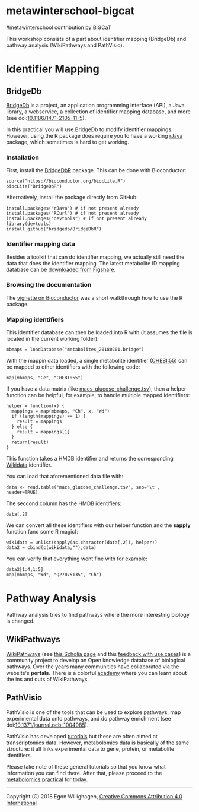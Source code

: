 # metawinterschool-bigcat
#metawinterschool contribution by BiGCaT

This workshop consists of a part about identifier mapping (BridgeDb) and pathway analysis (WikiPathways and PathVisio).

# Identifier Mapping

## BridgeDb

[BridgeDb](https://www.bridgedb.org/) is a project, an application programming interface (API),
a Java library, a webservice, a collection of identifier mapping database, and more (see doi:[10.1186/1471-2105-11-5](https://bmcbioinformatics.biomedcentral.com/articles/10.1186/1471-2105-11-5)).

In this practical you will use BridgeDb to modify identifier mappings. However, using the R package does require you
to have a working [rJava](https://cran.r-project.org/web/packages/rJava/index.html) package, which sometimes is hard
to get working.

### Installation

First, install the [BridgeDbR](https://bioconductor.org/packages/release/bioc/html/BridgeDbR.html) package. This can
be done with Bioconductor:

```(R)
source("https://bioconductor.org/biocLite.R")
biocLite("BridgeDbR")
```

Alternatively, install the package directly from GitHub:

```(R)
install.packages("rJava") # if not present already
install.packages("RCurl") # if not present already
install.packages("devtools") # if not present already
library(devtools)
install_github("bridgedb/BridgeDbR")
```

### Identifier mapping data

Besides a toolkit that can do identifier mapping, we actually still need the data that does the identifier
mapping. The latest metabolite ID mapping database can be
[downloaded from Figshare](https://figshare.com/articles/Metabolite_BridgeDb_ID_Mapping_Database_20180201_/5845134).

### Browsing the documentation

The [vignette on Bioconductor](https://bioconductor.org/packages/release/bioc/vignettes/BridgeDbR/inst/doc/tutorial.pdf)
was a short walkthrough how to use the R package.

### Mapping identifiers

This identifier database can then be loaded into R with (it assumes the file is located in the current working folder):

```(R)
mbmaps = loadDatabase("metabolites_20180201.bridge")
```

With the mappin data loaded, a single metabolite identifier
([CHEBI:55](http://www.ebi.ac.uk/chebi/searchId.do?chebiId=CHEBI:55))
can be mapped to other identifiers with the following code:

```(R)
map(mbmaps, "Ce", "CHEBI:55")
```

If you have a data matrix (like [macs_glucose_challenge.tsv](https://github.com/egonw/metawinterschool-bigcat/blob/master/macs_glucose_challenge.tsv)),
then a helper function can be helpful, for example, to handle multiple mapped identifiers:

```(R)
helper = function(x) {
  mappings = map(mbmaps, "Ch", x, "Wd")
  if (length(mappings) == 1) {
    result = mappings
  } else {
    result = mappings[1]
  }
  return(result)
}
```

This function takes a HMDB identifier and returns the corresponding [Wikidata](http://wikidata.org/) identifier.

You can load that aforementioned data file with:

```(R)
data <- read.table("macs_glucose_challenge.tsv", sep='\t', header=TRUE)
```

The seccond column has the HMDB identifiers:

```(R)
data[,2]
```

We can convert all these identifiers with our helper function and the **sapply** function (and some R magic):

```(R)
wikidata = unlist(sapply(as.character(data[,2]), helper))
data2 = cbind(c(wikidata,""),data)
```

You can verify that everything went fine with for example:

```(R)
data2[1:4,1:5] 
map(mbmaps, "Wd", "Q27075135", "Ch")
```

# Pathway Analysis

Pathway analysis tries to find pathways where the more interesting biology is changed.

## WikiPathways

[WikiPathways](http://wikipathways.org/) (see [this Scholia page](https://tools.wmflabs.org/scholia/topic/Q7999828) and
this [feedback with use cases](http://wikipathways.tumblr.com/)) is a community project to develop an
Open knowledge database of biological pathways. Over the years many communities have collaborated
via the website's **portals**. There is a colorful [academy](https://wikipathways.github.io/academy/path.html)
where you can learn about the ins and outs of WikiPathways.

## PathVisio

PathVisio is one of the tools that can be used to explore pathways, map experimental data onto
pathways, and do pathway enrichment (see doi:[10.1371/journal.pcbi.1004085](https://doi.org/10.1371/journal.pcbi.1004085)).

PathVisio has developed [tutorials](https://www.pathvisio.org/documentation/tutorials/) but these are often
aimed at transcriptomics data. However, metabolomics data is basically of the same structure: it all links experimental
data to gene, protein, or metabolite identifiers.

Please take note of these general tutorials so that you know what information you can find there.
After that, please proceed to the [metabolomics practical](metabolomics.md) for today.


---
Copyright (C) 2018 Egon Willighagen, [Creative Commons Attribution 4.0 International](https://creativecommons.org/licenses/by/4.0/)
